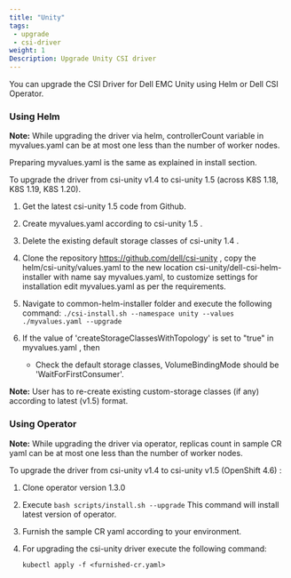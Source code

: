 ```yaml
---
title: "Unity"
tags:
 - upgrade
 - csi-driver
weight: 1
Description: Upgrade Unity CSI driver
---
```


You can upgrade the CSI Driver for Dell EMC Unity using Helm or Dell CSI Operator.

### Using Helm

**Note:** While upgrading the driver via helm, controllerCount variable in myvalues.yaml can be at most one less than the number of worker nodes.

Preparing myvalues.yaml is the same as explained in install section.

To upgrade the driver from csi-unity v1.4 to csi-unity 1.5 (across K8S 1.18, K8S 1.19, K8S 1.20).

1. Get the latest csi-unity 1.5 code from Github.
2. Create myvalues.yaml according to csi-unity 1.5 .
3. Delete the existing default storage classes of csi-unity 1.4 .
4. Clone the repository https://github.com/dell/csi-unity , copy the helm/csi-unity/values.yaml to the new location 
   csi-unity/dell-csi-helm-installer with name say myvalues.yaml, to customize settings for installation edit myvalues.yaml as per the requirements.
5. Navigate to common-helm-installer folder and execute the following command:
   `./csi-install.sh --namespace unity --values ./myvalues.yaml --upgrade`
6. If the value of 'createStorageClassesWithTopology' is set to "true" in myvalues.yaml , then 

   - Check the default storage classes, VolumeBindingMode should be 'WaitForFirstConsumer'.

**Note:** User has to re-create existing custom-storage classes (if any) according to latest (v1.5) format.

### Using Operator

**Note:** While upgrading the driver via operator, replicas count in sample CR yaml can be at most one less than the number of worker nodes.  

To upgrade the driver from csi-unity v1.4 to csi-unity v1.5 (OpenShift 4.6) :   

1. Clone operator version 1.3.0

2. Execute `bash scripts/install.sh --upgrade`
This command will install latest version of operator.

3. Furnish the sample CR yaml according to your environment. 

4. For upgrading the csi-unity driver execute the following command:

   `kubectl apply -f <furnished-cr.yaml>`

 
